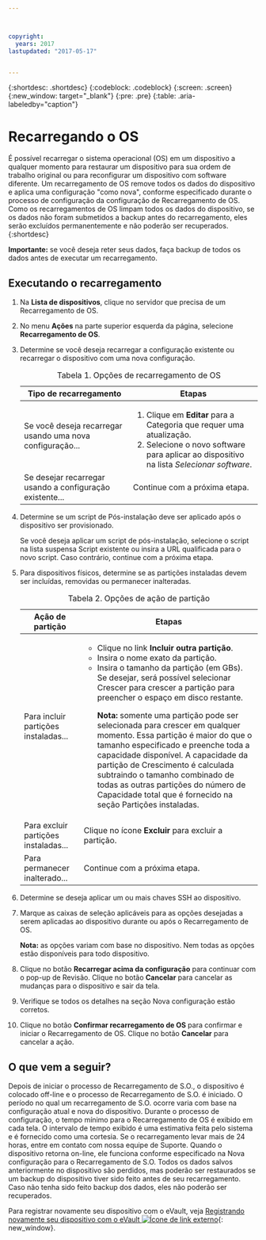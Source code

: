 ```yaml
---



copyright:
  years: 2017
lastupdated: "2017-05-17"


---
```


{:shortdesc: .shortdesc}
{:codeblock: .codeblock}
{:screen: .screen}
{:new_window: target="_blank"}
{:pre: .pre}
{:table: .aria-labeledby="caption"}

#  Recarregando o OS
É possível recarregar o sistema operacional (OS) em um dispositivo a qualquer momento para restaurar um dispositivo para sua ordem de trabalho original ou para reconfigurar um dispositivo com software diferente. Um recarregamento de OS remove todos os dados do dispositivo e aplica uma configuração "como nova", conforme especificado durante o processo de configuração da configuração de Recarregamento de OS. Como os recarregamentos de OS limpam todos os dados do dispositivo, se os dados não foram submetidos a backup antes do recarregamento, eles serão excluídos permanentemente e não poderão ser recuperados.
{:shortdesc}

**Importante:** se você deseja reter seus dados, faça backup de todos os dados antes de executar um recarregamento.

## Executando o recarregamento
1. Na **Lista de dispositivos**, clique no servidor que precisa de um Recarregamento de OS.
2. No menu **Ações** na parte superior esquerda da página, selecione **Recarregamento de OS**.
3. Determine se você deseja recarregar a configuração existente ou recarregar o dispositivo com uma nova configuração.

   <table>
   <CAPTION>Tabela 1. Opções de recarregamento de OS</CAPTION>
   <THEAD>
   <TR>
   <th>Tipo de recarregamento</th>
   <th>Etapas</th>
   </TR>
   </THEAD>
   <TBODY>
   <tr>
   <td>Se você deseja recarregar usando uma nova configuração...</td>
   <td>
   <ol>
   <li>Clique em <b>Editar</b> para a Categoria que requer uma atualização.</li>
   <li>Selecione o novo software para aplicar ao dispositivo na lista <i>Selecionar software</i>.</li>
   </ol>
   </td>
   </tr>
   <tr>
   <td>Se desejar recarregar usando a configuração existente...</td>
   <td>Continue com a próxima etapa.</td>
   </tr>
   </TBODY>
   </table>

4. Determine se um script de Pós-instalação deve ser aplicado após o dispositivo ser provisionado.

   Se você deseja aplicar um script de pós-instalação, selecione o script na lista suspensa Script existente ou insira a URL qualificada para o novo script.  Caso contrário, continue com a próxima etapa.

5. Para dispositivos físicos, determine se as partições instaladas devem ser incluídas, removidas ou permanecer inalteradas.
   
   <table>
   <CAPTION>Tabela 2. Opções de ação de partição</CAPTION>
   <THEAD>
   <TR>
   <th>Ação de partição</th>
   <th>Etapas</th>
   </TR>
   </THEAD>
   <TBODY>
   <tr>
   <td>Para incluir partições instaladas...</td>
   <td>
   <ul>
   <li>Clique no link <b>Incluir outra partição</b>.</li>
   <li>Insira o nome exato da partição.</li>
   <li>Insira o tamanho da partição (em GBs). Se desejar, será possível selecionar Crescer para crescer a partição para preencher o espaço em disco restante.
   <p><b>Nota:</b> somente uma partição pode ser selecionada para crescer em qualquer momento. Essa partição é maior do que o tamanho especificado e preenche toda a capacidade disponível. A capacidade da partição de Crescimento é calculada subtraindo o tamanho combinado de todas as outras partições do número de Capacidade total que é fornecido na seção Partições instaladas.</p>
   </li>
   </ul>
   </td>
   </tr>
   <tr>
   <td>Para excluir partições instaladas...</td>
   <td>Clique no ícone <b>Excluir</b> para excluir a partição.</td>
   </tr>
   <tr>
   <td>Para permanecer inalterado...</td>
   <td>Continue com a próxima etapa.</td>
   </tr>
   </TBODY>
   </table>
    
6. Determine se deseja aplicar um ou mais chaves SSH ao dispositivo.

7. Marque as caixas de seleção aplicáveis para as opções desejadas a serem aplicadas ao dispositivo durante ou após o Recarregamento de OS.

   **Nota:** as opções variam com base no dispositivo. Nem todas as opções estão disponíveis para todo dispositivo.

8. Clique no botão **Recarregar acima da configuração** para continuar com o pop-up de Revisão. Clique no botão **Cancelar** para cancelar as mudanças para o dispositivo e sair da tela.

9. Verifique se todos os detalhes na seção Nova configuração estão corretos.  

10. Clique no botão **Confirmar recarregamento de OS** para confirmar e iniciar o Recarregamento de OS. Clique no botão **Cancelar** para cancelar a ação.

## O que vem a seguir?
Depois de iniciar o processo de Recarregamento de S.O., o dispositivo é colocado off-line e o processo de Recarregamento de S.O. é iniciado.
O período no qual um recarregamento de S.O. ocorre varia com base na configuração atual e nova do dispositivo.
Durante o processo de configuração, o tempo mínimo para o Recarregamento de OS é exibido em cada tela.
O intervalo de tempo exibido é uma estimativa feita pelo sistema e é fornecido como uma cortesia. Se o recarregamento levar mais de 24 horas, entre em contato com nossa equipe de Suporte. Quando o dispositivo retorna on-line, ele funciona conforme especificado na Nova configuração para o Recarregamento de S.O. Todos os dados salvos anteriormente no dispositivo são perdidos, mas poderão ser restaurados se um backup do dispositivo tiver sido feito antes de seu recarregamento.
Caso não tenha sido feito backup dos dados, eles não poderão ser recuperados.
 
Para registrar novamente seu dispositivo com o eVault, veja [Registrando novamente seu dispositivo com o eVault ![Ícone de link externo](../icons/launch-glyph.svg "Ícone de link externo")](https://knowledgelayer.softlayer.com/procedure/how-do-i-re-register-evault){: new_window}.
